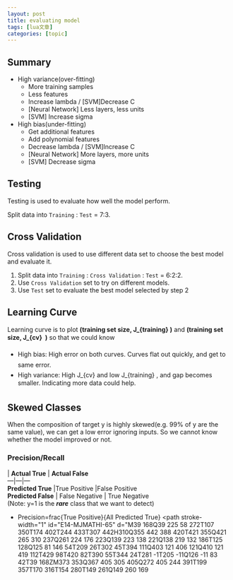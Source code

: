 ```yaml
---
layout: post
title: evaluating model 
tags: [lua文章]
categories: [topic]
---
```

## Summary

  * High variance(over-fitting)
    * More training samples
    * Less features
    * Increase  lambda / [SVM]Decrease  C
    * [Neural Network] Less layers, less units
    * [SVM] Increase  sigma
  * High bias(under-fitting)
    * Get additional features
    * Add polynomial features
    * Decrease  lambda / [SVM]Increase  C
    * [Neural Network] More layers, more units
    * [SVM] Decrease  sigma

## Testing

Testing is used to evaluate how well the model perform.

Split data into `Training` : `Test` = 7:3.

## Cross Validation

Cross validation is used to use different data set to choose the best model
and evaluate it.

  1. Split data into `Training` : `Cross Validation` : `Test` = 6:2:2.
  2. Use `Cross Validation` set to try on different models.
  3. Use `Test` set to evaluate the best model selected by step 2

## Learning Curve

Learning curve is to plot **(training set size, J_{training} )** and
**(training set size, J_{cv}  )** so that we could know

  * High bias: High error on both curves. Curves flat out quickly, and get to same error.
  * High variance: High  J_{cv} and low  J_{training} , and gap becomes smaller. Indicating more data could help.

## Skewed Classes

When the composition of target  y is highly skewed(e.g. 99% of  y are the same
value), we can get a low error ignoring inputs. So we cannot know whether the
model improved or not.

### Precision/Recall

| **Actual True** | **Actual False**  
—|—|—  
 **Predicted True** |True Positive |False Positive  
 **Predicted False** | False Negative | True Negative  
(Note:  y=1 is the **_rare_** class that we want to detect)

  * Precision=frac{True Positive}{All Predicted True} <path stroke-width="1" id="E14-MJMATHI-65" d="M39 168Q39 225 58 272T107 350T174 402T244 433T307 442H310Q355 442 388 420T421 355Q421 265 310 237Q261 224 176 223Q139 223 138 221Q138 219 132 186T125 128Q125 81 146 54T209 26T302 45T394 111Q403 121 406 121Q410 121 419 112T429 98T420 82T390 55T344 24T281 -1T205 -11Q126 -11 83 42T39 168ZM373 353Q367 405 305 405Q272 405 244 391T199 357T170 316T154 280T149 261Q149 260 169